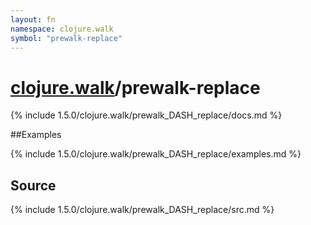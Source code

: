 ```yaml
---
layout: fn
namespace: clojure.walk
symbol: "prewalk-replace"
---
```


# [clojure.walk](../)/prewalk-replace

{% include 1.5.0/clojure.walk/prewalk_DASH_replace/docs.md %}

##Examples

{% include 1.5.0/clojure.walk/prewalk_DASH_replace/examples.md %}
## Source
{% include 1.5.0/clojure.walk/prewalk_DASH_replace/src.md %}


